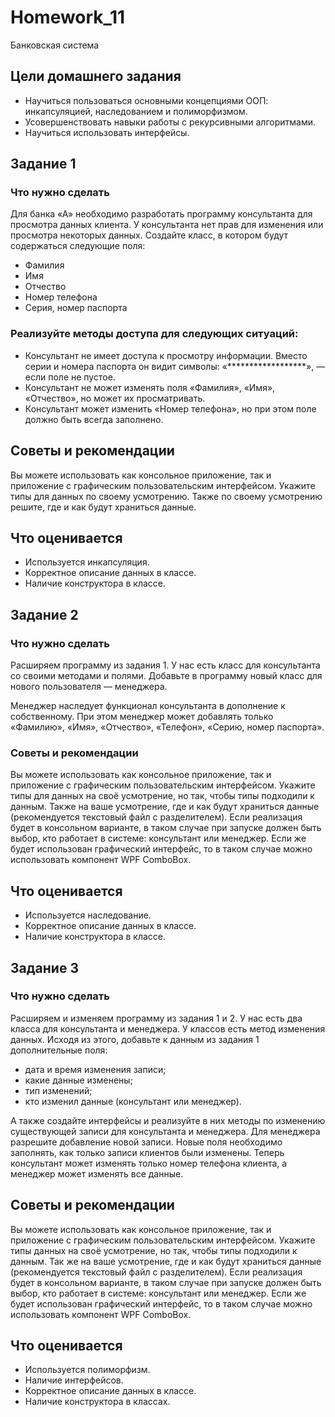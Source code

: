# Homework_11
Банковская система

## Цели домашнего задания

* Научиться пользоваться основными концепциями ООП: инкапсуляцией, наследованием и полиморфизмом.
* Усовершенствовать навыки работы с рекурсивными алгоритмами.
* Научиться использовать интерфейсы.

## Задание 1

### Что нужно сделать

Для банка «А» необходимо разработать программу консультанта для просмотра данных клиента. У консультанта нет прав для изменения или просмотра некоторых данных. Создайте класс, в котором будут содержаться следующие поля:
* Фамилия
* Имя
* Отчество
* Номер телефона
* Серия, номер паспорта

### Реализуйте методы доступа для следующих ситуаций:
* Консультант не имеет доступа к просмотру информации. Вместо серии и номера паспорта он видит символы: «******************», — если поле не пустое.
* Консультант не может изменять поля «Фамилия», «Имя», «Отчество», но может их просматривать.
* Консультант может изменить «Номер телефона», но при этом поле должно быть всегда заполнено.

## Советы и рекомендации

Вы можете использовать как консольное приложение, так и приложение с графическим пользовательским интерфейсом. Укажите типы для данных по своему усмотрению. Также по своему усмотрению решите, где и как будут храниться данные. 

## Что оценивается
* Используется инкапсуляция.
* Корректное описание данных в классе.
* Наличие конструктора в классе.

## Задание 2

### Что нужно сделать

Расширяем программу из задания 1. У нас есть класс для консультанта со своими методами и полями. Добавьте в программу новый класс для нового пользователя — менеджера.

Менеджер наследует функционал консультанта в дополнение к собственному. При этом менеджер может добавлять только «Фамилию», «Имя», «Отчество», «Телефон», «Серию, номер паспорта».

### Советы и рекомендации

Вы можете использовать как консольное приложение, так и приложение с графическим пользовательским интерфейсом. Укажите типы для данных на своё усмотрение, но так, чтобы типы подходили к данным. Также на ваше усмотрение, где и как будут храниться данные (рекомендуется текстовый файл с разделителем). Если реализация будет в консольном варианте, в таком случае при запуске должен быть выбор, кто работает в системе: консультант или менеджер. Если же будет использован графический интерфейс, то в таком случае можно использовать компонент WPF ComboBox.
 
## Что оценивается
* Используется наследование.
* Корректное описание данных в классе.
* Наличие конструктора в классе.

## Задание 3

### Что нужно сделать

Расширяем и изменяем программу из задания 1 и 2. У нас есть два класса для консультанта и менеджера. У классов есть метод изменения данных. Исходя из этого, добавьте к данным из задания 1 дополнительные поля:
* дата и время изменения записи;
* какие данные изменены;
* тип изменений;
* кто изменил данные (консультант или менеджер).

А также создайте интерфейсы и реализуйте в них методы по изменению существующей записи для консультанта и менеджера. Для менеджера разрешите добавление новой записи. Новые поля необходимо заполнять, как только записи клиентов были изменены. Теперь консультант может изменять только номер телефона клиента, а менеджер может изменять все данные. 


## Советы и рекомендации

Вы можете использовать как консольное приложение, так и приложение с графическим пользовательским интерфейсом. Укажите типы данных на своё усмотрение, но так, чтобы типы подходили к данным. Так же на ваше усмотрение, где и как будут храниться данные (рекомендуется текстовый файл с разделителем). Если реализация будет в консольном варианте, в таком случае при запуске должен быть выбор, кто работает в системе: консультант или менеджер. Если же будет использован графический интерфейс, то в таком случае можно использовать компонент WPF ComboBox.


## Что оценивается
* Используется полиморфизм.
* Наличие интерфейсов.
* Корректное описание данных в классе.
* Наличие конструктора в классах.
